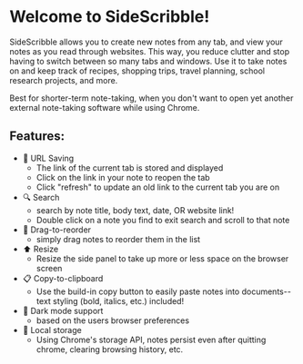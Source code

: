 # Welcome to SideScribble!

SideScribble allows you to create new notes from any tab, and view your notes as you read through websites. This way, you reduce clutter and stop having to switch between so many tabs and windows. Use it to take notes on and keep track of recipes, shopping trips, travel planning, school research projects, and more.

Best for shorter-term note-taking, when you don't want to open yet another external note-taking software while using Chrome.

## Features:
* 🔗 URL Saving
    - The link of the current tab is stored and displayed
    - Click on the link in your note to reopen the tab
    - Click "refresh" to update an old link to the current tab you are on
* 🔍 Search
    - search by note title, body text, date, OR website link!
    - Double click on a note you find to exit search and scroll to that note
* 🤏 Drag-to-reorder
    - simply drag notes to reorder them in the list
* ⬆️ Resize
    - Resize the side panel to take up more or less space on the browser screen
* 📋 Copy-to-clipboard
    - Use the build-in copy button to easily paste notes into documents--text styling (bold, italics, etc.) included!
* 🌃 Dark mode support 
    - based on the users browser preferences
* 💽 Local storage
    - Using Chrome's storage API, notes persist even after quitting chrome, clearing browsing history, etc.
